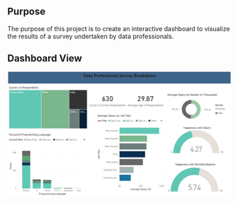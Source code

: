 

## Purpose 

The purpose of this project is to create an interactive dashboard to visualize the results of a survey undertaken by data professionals.

## Dashboard View

![](dashboard.png)
